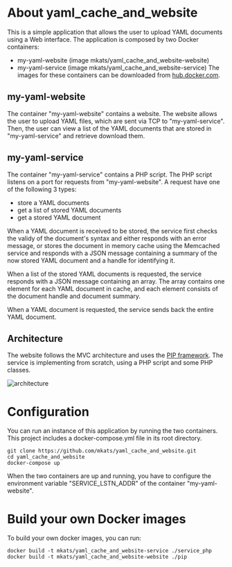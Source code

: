 # About yaml_cache_and_website
This is a simple application that allows the user to upload YAML documents using a Web interface.
The application is composed by two Docker containers:
 - my-yaml-website (image mkats/yaml_cache_and_website-website)
 - my-yaml-service (image mkats/yaml_cache_and_website-service)
The images for these containers can be downloaded from [hub.docker.com](hub.docker.com).

## my-yaml-website
The container "my-yaml-website" contains a website. The website allows the user to upload YAML
files, which are sent via TCP to "my-yaml-service". Then, the user can view a list of the YAML
documents that are stored in "my-yaml-service" and retrieve download them.

## my-yaml-service
The container "my-yaml-service" contains a PHP script. The PHP script listens on a port for
requests from "my-yaml-website". A request have one of the following 3 types:
 - store a YAML documents
 - get a list of stored YAML documents
 - get a stored YAML document

When a YAML document is received to be stored, the service first checks the validy of the
document's syntax and either responds with an error message, or stores the document in memory cache
using the Memcached service and responds with a JSON message containing a summary of the now stored
YAML document and a handle for identifying it.

When a list of the stored YAML documents is requested, the service responds with a JSON message
containing an array. The array contains one element for each YAML document in cache, and each
element consists of the document handle and document summary.

When a YAML document is requested, the service sends back the entire YAML document.


## Architecture
The website follows the MVC architecture and uses the [PIP framework](http://gilbitron.github.io/PIP/).
The service is implementing from scratch, using a PHP script and some PHP classes.

![architecture](https://cloud.githubusercontent.com/assets/6370036/24868279/390a307c-1e18-11e7-81c4-410d597f95bb.png)



# Configuration
You can run an instance of this application by running the two containers. This project includes
a docker-compose.yml file in its root directory.
```
git clone https://github.com/mkats/yaml_cache_and_website.git
cd yaml_cache_and_website
docker-compose up
```

When the two containers are up and running, you have to configure the environment variable
"SERVICE_LSTN_ADDR" of the container "my-yaml-website".

# Build your own Docker images
To build your own docker images, you can run:
```
docker build -t mkats/yaml_cache_and_website-service ./service_php
docker build -t mkats/yaml_cache_and_website-website ./pip
```

